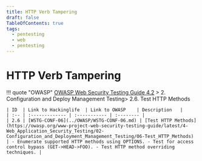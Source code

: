 ```yaml
---
title: HTTP Verb Tampering
draft: false
TableOfContents: true
tags:
  - pentesting
  - web
  - pentesting
---
```

# HTTP Verb Tampering

!!! quote "OWASP"
	[OWASP Web Security Testing Guide 4.2](../OWASP/index.md) > 2. Configuration and Deploy Management Testing> 2.6. Test HTTP Methods
	
	| ID  | Link to Hackinglife  | Link to OWASP    | Description   |
	| :-- | :------------- | :----------- | :-------- |
	| 2.6 | [WSTG-CONF-06](../OWASP/WSTG-CONF-06.md) | [Test HTTP Methods](https://owasp.org/www-project-web-security-testing-guide/latest/4-Web_Application_Security_Testing/02-Configuration_and_Deployment_Management_Testing/06-Test_HTTP_Methods) | - Enumerate supported HTTP methods using OPTIONS. - Test for access control bypass (GET->HEAD->FOO). - Test HTTP method overriding techniques. |


